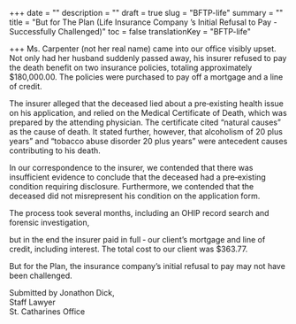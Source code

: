 +++
date = ""
description = ""
draft = true
slug = "BFTP-life"
summary = ""
title = "But for The Plan (Life Insurance Company ’s Initial Refusal to Pay - Successfully Challenged)"
toc = false
translationKey = "BFTP-life"

+++
Ms. Carpenter (not her real name) came into our office visibly upset. Not only had her husband suddenly passed away, his insurer refused to pay the death benefit on two insurance policies, totaling approximately $180,000.00. The policies were purchased to pay off a mortgage and a line of credit.

The insurer alleged that the deceased lied about a pre‐existing health issue on his application, and relied on the Medical Certificate of Death, which was prepared by the attending physician. The certificate cited “natural causes” as the cause of death. It stated further, however, that alcoholism of 20 plus years” and “tobacco abuse disorder 20 plus years” were antecedent causes contributing to his death.

In our correspondence to the insurer, we contended that there was insufficient evidence to conclude that the deceased had a pre‐existing condition requiring disclosure. Furthermore, we contended that the deceased did not misrepresent his condition on the application form.

The process took several months, including an OHIP record search and forensic investigation,

but in the end the insurer paid in full ‐ our client’s mortgage and line of credit, including interest. The total cost to our client was $363.77.

But for the Plan, the insurance company’s initial refusal to pay may not have been challenged.

Submitted by Jonathon Dick,  
Staff Lawyer  
St. Catharines Office